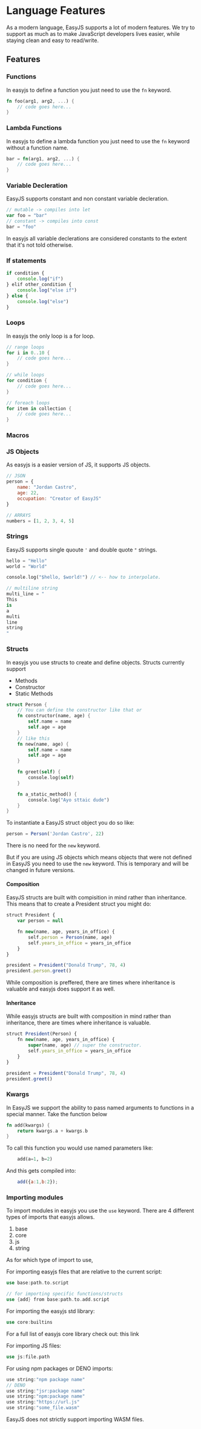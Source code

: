 # Language Features

As a modern language, EasyJS supports a lot of modern features. We try to support as much as to make JavaScript developers lives easier, while staying clean and easy to read/write.

## Features

### Functions
In easyjs to define a function you just need to use the `fn` keyword.
```rust
fn foo(arg1, arg2, ...) {
    // code goes here...
}
```

### Lambda Functions
In easyjs to define a lambda function you just need to use the `fn` keyword without a function name.
```rust
bar = fn(arg1, arg2, ...) {
    // code goes here...
}
```

### Variable Decleration
EasyJS supports constant and non constant variable decleration.
```js
// mutable -> compiles into let
var foo = "bar"
// constant -> compiles into const
bar = "foo"
```
In easyjs all variable declerations are considered constants to the extent that it's not told otherwise.

### If statements
```js
if condition {
    console.log("if")
} elif other_condition {
    console.log("else if")
} else {
    console.log("else")
}
```

### Loops
In easyjs the only loop is a for loop.
```rust
// range loops
for i in 0..10 {
    // code goes here...
}

// while loops
for condition {
    // code goes here...
}

// foreach loops
for item in collection {
    // code goes here...
}
```

### Macros
<!-- EasyJS supports macros. Macros in EasyJS are a form of metaprogramming allowing you to host your own code in a virtual enviroment.
Macros work in 2 ways:

- DunDun (Interpreter)
    - Using the `$` symbol before a macro call means that this macro is interpreted and the last result is returned.
- Decorator (Transpiles)
    - Using the `@` symbol before a macro call means that this macro is transpiled into Javascript as other EasyJS functions. The benefit
    of using the `@` is it allows you to hoist function names away from the end JS scope while still being regular easyJS methods.

The benefir of both macro types is that they are hosted in a virtual enviroment are are only accessible via easyJS.


Macros are defined using the `macro` keyword.
```rust
macro print(message) { // this is the $print macro.
    console.log(message)
}

@print("Hello World!") // This will be transpiled into console.log("Hello World!")
$print("Hello World!") // While being a valid macro call, this will not produce any result because nothing is being returned.

macro on_compile_do_stuff() {
    ...
}

$on_compile_do_stuff() // <-- This will run directly in the compiler enviroment.
``` -->

### JS Objects
As easyjs is a easier version of JS, it supports JS objects.
```js
// JSON
person = {
    name: "Jordan Castro",
    age: 22,
    occupation: "Creator of EasyJS"
}

// ARRAYS
numbers = [1, 2, 3, 4, 5]
```

### Strings
EasyJS supports single quoute `'` and double quote `"` strings.
```dart
hello = "Hello"
world = "World"

console.log("$hello, $world!") // <-- how to interpolate.

// multiline string
multi_line = "
This
is 
a 
multi
line
string
"
```

### Structs
In easyjs you use structs to create and define objects. Structs currently support

- Methods
- Constructor
- Static Methods

```rust
struct Person {
    // You can define the constructor like that or
    fn constructor(name, age) {
        self.name = name
        self.age = age
    }
    // like this
    fn new(name, age) {
        self.name = name
        self.age = age
    }

    fn greet(self) {
        console.log(self)
    }

    fn a_static_method() {
        console.log("Ayo sttaic dude")
    }
}
```
To instantiate a EasyJS struct object you do so like:
```js
person = Person('Jordan Castro', 22)
```
There is no need for the `new` keyword.

But if you are using JS objects which means objects that were not defined in EasyJS you need to use the `new` keyword.
This is temporary and will be changed in future versions.

#### Composition
EasyJS structs are built with compisition in mind rather than inheritance. This means that to create a President struct you might do:
```js
struct President {
    var person = null

    fn new(name, age, years_in_office) {
        self.person = Person(name, age)
        self.years_in_office = years_in_office 
    }
}

president = President("Donald Trump", 78, 4)
president.person.greet()
```
While composition is preffered, there are times where inheritance is valuable and easyjs does support it as well.

#### Inheritance
While easyjs structs are built with composition in mind rather than inheritance, there are times where inheritance is valuable.
```js
struct President(Person) {
    fn new(name, age, years_in_office) {
        super(name, age) // super the constructor.
        self.years_in_office = years_in_office
    }
}

president = President("Donald Trump", 78, 4)
president.greet()
```

### Kwargs
In EasyJS we support the ability to pass named arguments to functions in a special manner. Take the function below
```rust
fn add(kwargs) {
    return kwargs.a + kwargs.b
}
```

To call this function you would use named parameters like:
```py
    add(a=1, b=2)
```

And this gets compiled into:
```js
    add({a:1,b:2});
```

### Importing modules
To import modules in easyjs you use the `use` keyword. There are 4 different types of imports that easyjs allows.

1. base
2. core
3. js
4. string

As for which type of import to use,

For importing easyjs files that are relative to the current script:
```rs
use base:path.to.script

// for importing specific functions/structs
use {add} from base:path.to.add.script
```

For importing the easyjs std library:
```rs
use core:builtins
```

For a full list of easyjs core library check out: this link

For importing JS files:
```rs
use js:file.path
```

For using npm packages or DENO imports:
```js
use string:"npm package name"
// DENO
use string:"jsr:package name"
use string:"npm:package name"
use string:"https://url.js"
use string:"some_file.wasm"
```
EasyJS does not strictly support importing WASM files. 